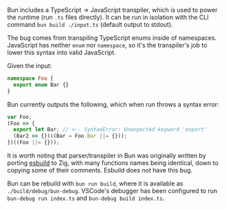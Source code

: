 Bun includes a TypeScript -> JavaScript transpiler, which is used
to power the runtime (run `.ts` files directly). It can be run in isolation
with the CLI command `bun build ./input.ts` (default output to stdout).

The bug comes from transpiling TypeScript enums inside of namespaces.
JavaScript has neither `enum` nor `namespace`, so it's the transpiler's job
to lower this syntax into valid JavaScript.

Given the input:

```ts
namespace Foo {
  export enum Bar {}
}
```

Bun currently outputs the following, which when run throws a syntax error:

```ts
var Foo;
(Foo => {
  export let Bar; // <-- SyntaxError: Unexpected keyword 'export'
  (Bar2 => {})((Bar = Foo.Bar ||= {}));
})((Foo ||= {}));
```

It is worth noting that parser/transpiler in Bun was originally written by porting [esbuild][1] to
Zig, with many functions names being identical, down to copying some of their
comments. Esbuild does not have this bug.

Bun can be rebuild with `bun run build`, where it is available as `./build/debug/bun-debug`.
VSCode's debugger has been configured to run `bun-debug run index.ts` and `bun-debug build index.ts`.

[1]: https://github.com/evanw/esbuild
